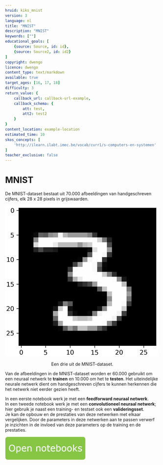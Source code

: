 ```yaml
---
hruid: kiks_mnist
version: 3
language: nl
title: "MNIST"
description: "MNIST"
keywords: [""]
educational_goals: [
    {source: Source, id: id}, 
    {source: Source2, id: id2}
]
copyright: dwengo
licence: dwengo
content_type: text/markdown
available: true
target_ages: [16, 17, 18]
difficulty: 3
return_value: {
    callback_url: callback-url-example,
    callback_schema: {
        att: test,
        att2: test2
    }
}
content_location: example-location
estimated_time: 10
skos_concepts: [
    'http://ilearn.ilabt.imec.be/vocab/curr1/s-computers-en-systemen'
]
teacher_exclusive: false
---
```


# MNIST
De MNIST-dataset bestaat uit 70.000 afbeeldingen van handgeschreven cijfers, elk 28 x 28 pixels in grijswaarden. 

![](embed/drie.jpg "Een drie uit de MNIST dataset")
<figure>
    <figcaption align = "center">Een drie uit de MNIST-dataset.</figcaption>
</figure>

Van de afbeeldingen in de MNIST-dataset worden er 60.000 gebruikt om een neuraal netwerk te **trainen** en 10.000 om het te **testen**.
Het uiteindelijke neurale netwerk dient om handgeschreven cijfers te kunnen herkennen die het netwerk niet eerder gezien heeft.

In een eerste notebook werk je met een **feedforward neuraal netwerk**.<br>
In een tweede notebook werk je met een **convolutioneel neuraal netwerk**; hier gebruik je naast een training- en testset ook een **valideringsset**.  <br>
Je kan de opbouw en de prestaties van deze netwerken met elkaar vergelijken. Door de parameters in deze netwerken aan te passen verwerf je inzichten in de invloed van deze parameters op de training en de prestaties. 

[![](embed/Knop.png "Knop")](https://kiks.ilabt.imec.be/hub/tmplogin?id=1810 "MNIST")
